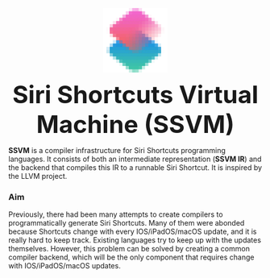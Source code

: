 <p align="center">
  <img src="ssvm.png" width="128" align="center"/>
</p>
<p align="center">
  <font size="7">
    <b>Siri Shortcuts Virtual Machine (SSVM)</b>
  </font>
</p>

**SSVM** is a compiler infrastructure for Siri Shortcuts programming languages. It consists of both an intermediate representation (**SSVM IR**) and the backend that compiles this IR to a runnable Siri Shortcut. It is inspired by the LLVM project.

### Aim
Previously, there had been many attempts to create compilers to programmatically generate Siri Shortcuts. Many of them were abonded because Shortcuts change with every IOS/iPadOS/macOS update, and it is really hard to keep track. Existing languages try to keep up with the updates themselves. However, this problem can be solved by creating a common compiler backend, which will be the only component that requires change with IOS/iPadOS/macOS updates.
